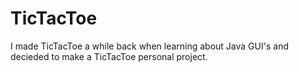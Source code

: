 # TicTacToe

I made TicTacToe a while back when learning about Java GUI's and decieded to make a TicTacToe personal project.
